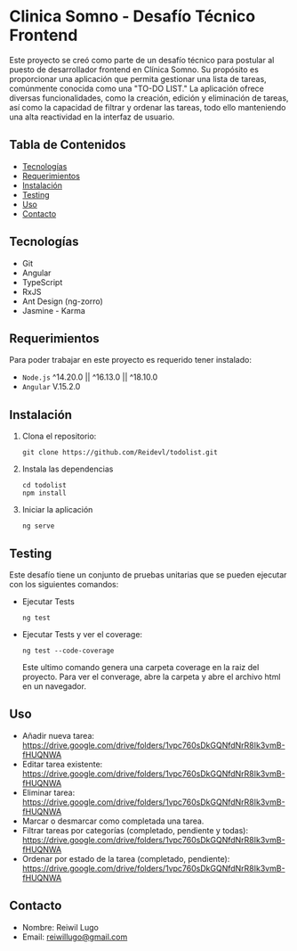 # Clinica Somno - Desafío Técnico Frontend

Este proyecto se creó como parte de un desafío técnico para postular al puesto de desarrollador frontend en Clínica Somno. Su propósito es proporcionar una aplicación que permita gestionar una lista de tareas, comúnmente conocida como una "TO-DO LIST." La aplicación ofrece diversas funcionalidades, como la creación, edición y eliminación de tareas, así como la capacidad de filtrar y ordenar las tareas, todo ello manteniendo una alta reactividad en la interfaz de usuario.

## Tabla de Contenidos

- [Tecnologías](#tecnologías)
- [Requerimientos](#requerimientos)
- [Instalación](#instalación)
- [Testing](#testing)
- [Uso](#uso)
- [Contacto](#contacto)


## Tecnologías
- Git
- Angular
- TypeScript
- RxJS
- Ant Design (ng-zorro)
- Jasmine - Karma

## Requerimientos
Para poder trabajar en este proyecto es requerido tener instalado: 
- `Node.js` ^14.20.0 || ^16.13.0 || ^18.10.0
- `Angular` V.15.2.0

## Instalación
1. Clona el repositorio:

   ```shell
   git clone https://github.com/Reidevl/todolist.git
   ```
2. Instala las dependencias
    ```shell
    cd todolist
    npm install
    ```
3. Iniciar la aplicación
    ```shell
    ng serve
    ```

## Testing
Este desafío tiene un conjunto de pruebas unitarias que se pueden ejecutar con los siguientes comandos:

- Ejecutar Tests
  ```shell
  ng test
  ```
- Ejecutar Tests y ver el coverage:
  ```shell
  ng test --code-coverage
  ```
  Este ultimo comando genera una carpeta coverage en la raiz del proyecto. Para ver el converage, abre la carpeta y abre el archivo html en un navegador.

## Uso

- Añadir nueva tarea: https://drive.google.com/drive/folders/1vpc760sDkGQNfdNrR8Ik3vmB-fHUQNWA
- Editar tarea existente: https://drive.google.com/drive/folders/1vpc760sDkGQNfdNrR8Ik3vmB-fHUQNWA
- Eliminar tarea: https://drive.google.com/drive/folders/1vpc760sDkGQNfdNrR8Ik3vmB-fHUQNWA
- Marcar o desmarcar como completada una tarea.
- Filtrar tareas por categorías (completado, pendiente y todas): https://drive.google.com/drive/folders/1vpc760sDkGQNfdNrR8Ik3vmB-fHUQNWA
- Ordenar por estado de la tarea (completado, pendiente): https://drive.google.com/drive/folders/1vpc760sDkGQNfdNrR8Ik3vmB-fHUQNWA

## Contacto
- Nombre: Reiwil Lugo
- Email: reiwillugo@gmail.com
